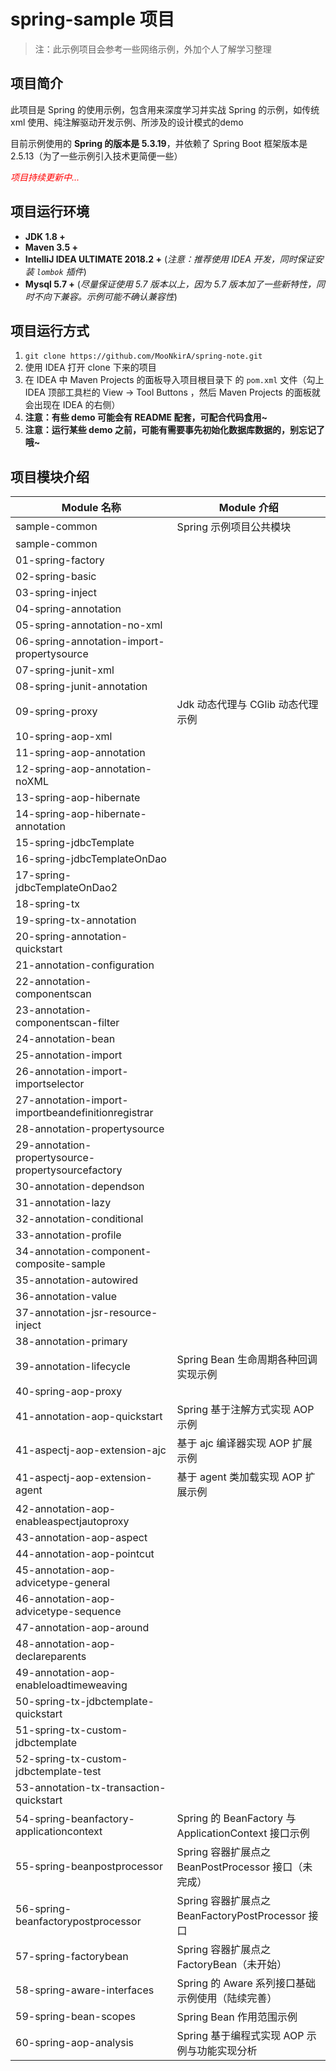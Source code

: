 # spring-sample 项目

> 注：此示例项目会参考一些网络示例，外加个人了解学习整理

## 项目简介

此项目是 Spring 的使用示例，包含用来深度学习并实战  Spring 的示例，如传统 xml 使用、纯注解驱动开发示例、所涉及的设计模式的demo

目前示例使用的 **Spring 的版本是 5.3.19**，并依赖了 Spring Boot 框架版本是 2.5.13（为了一些示例引入技术更简便一些）

<font color=red>*项目持续更新中...*</font>

## 项目运行环境

- **JDK 1.8 +**
- **Maven 3.5 +**
- **IntelliJ IDEA ULTIMATE 2018.2 +** (*注意：推荐使用 IDEA 开发，同时保证安装 `lombok` 插件*)
- **Mysql 5.7 +** (*尽量保证使用 5.7 版本以上，因为 5.7 版本加了一些新特性，同时不向下兼容。示例可能不确认兼容性*)

## 项目运行方式

1. `git clone https://github.com/MooNkirA/spring-note.git`
2. 使用 IDEA 打开 clone 下来的项目
3. 在 IDEA 中 Maven Projects 的面板导入项目根目录下 的 `pom.xml` 文件（勾上 IDEA 顶部工具栏的 View -> Tool Buttons ，然后 Maven Projects 的面板就会出现在 IDEA 的右侧）
4. **注意：有些 demo 可能会有 README 配套，可配合代码食用~**
5. **注意：运行某些 demo 之前，可能有需要事先初始化数据库数据的，别忘记了哦~**

## 项目模块介绍

| Module 名称                                        | Module 介绍                                          |
| -------------------------------------------------- | ---------------------------------------------------- |
| sample-common                                      | Spring 示例项目公共模块                              |
| sample-common                                      |                                                      |
| 01-spring-factory                                  |                                                      |
| 02-spring-basic                                    |                                                      |
| 03-spring-inject                                   |                                                      |
| 04-spring-annotation                               |                                                      |
| 05-spring-annotation-no-xml                        |                                                      |
| 06-spring-annotation-import-propertysource         |                                                      |
| 07-spring-junit-xml                                |                                                      |
| 08-spring-junit-annotation                         |                                                      |
| 09-spring-proxy                                    | Jdk 动态代理与 CGlib 动态代理示例                    |
| 10-spring-aop-xml                                  |                                                      |
| 11-spring-aop-annotation                           |                                                      |
| 12-spring-aop-annotation-noXML                     |                                                      |
| 13-spring-aop-hibernate                            |                                                      |
| 14-spring-aop-hibernate-annotation                 |                                                      |
| 15-spring-jdbcTemplate                             |                                                      |
| 16-spring-jdbcTemplateOnDao                        |                                                      |
| 17-spring-jdbcTemplateOnDao2                       |                                                      |
| 18-spring-tx                                       |                                                      |
| 19-spring-tx-annotation                            |                                                      |
| 20-spring-annotation-quickstart                    |                                                      |
| 21-annotation-configuration                        |                                                      |
| 22-annotation-componentscan                        |                                                      |
| 23-annotation-componentscan-filter                 |                                                      |
| 24-annotation-bean                                 |                                                      |
| 25-annotation-import                               |                                                      |
| 26-annotation-import-importselector                |                                                      |
| 27-annotation-import-importbeandefinitionregistrar |                                                      |
| 28-annotation-propertysource                       |                                                      |
| 29-annotation-propertysource-propertysourcefactory |                                                      |
| 30-annotation-dependson                            |                                                      |
| 31-annotation-lazy                                 |                                                      |
| 32-annotation-conditional                          |                                                      |
| 33-annotation-profile                              |                                                      |
| 34-annotation-component-composite-sample           |                                                      |
| 35-annotation-autowired                            |                                                      |
| 36-annotation-value                                |                                                      |
| 37-annotation-jsr-resource-inject                  |                                                      |
| 38-annotation-primary                              |                                                      |
| 39-annotation-lifecycle                            | Spring Bean 生命周期各种回调实现示例                 |
| 40-spring-aop-proxy                                |                                                      |
| 41-annotation-aop-quickstart                       | Spring 基于注解方式实现 AOP 示例                     |
| 41-aspectj-aop-extension-ajc                       | 基于 ajc 编译器实现 AOP 扩展示例                     |
| 41-aspectj-aop-extension-agent                     | 基于 agent 类加载实现 AOP 扩展示例                   |
| 42-annotation-aop-enableaspectjautoproxy           |                                                      |
| 43-annotation-aop-aspect                           |                                                      |
| 44-annotation-aop-pointcut                         |                                                      |
| 45-annotation-aop-advicetype-general               |                                                      |
| 46-annotation-aop-advicetype-sequence              |                                                      |
| 47-annotation-aop-around                           |                                                      |
| 48-annotation-aop-declareparents                   |                                                      |
| 49-annotation-aop-enableloadtimeweaving            |                                                      |
| 50-spring-tx-jdbctemplate-quickstart               |                                                      |
| 51-spring-tx-custom-jdbctemplate                   |                                                      |
| 52-spring-tx-custom-jdbctemplate-test              |                                                      |
| 53-annotation-tx-transaction-quickstart            |                                                      |
| 54-spring-beanfactory-applicationcontext           | Spring 的 BeanFactory 与 ApplicationContext 接口示例 |
| 55-spring-beanpostprocessor                        | Spring 容器扩展点之 BeanPostProcessor 接口（未完成） |
| 56-spring-beanfactorypostprocessor                 | Spring 容器扩展点之 BeanFactoryPostProcessor 接口    |
| 57-spring-factorybean                              | Spring 容器扩展点之 FactoryBean（未开始）            |
| 58-spring-aware-interfaces                         | Spring 的 Aware 系列接口基础示例使用（陆续完善）     |
| 59-spring-bean-scopes                              | Spring Bean 作用范围示例                             |
| 60-spring-aop-analysis                             | Spring 基于编程式实现 AOP 示例与功能实现分析         |